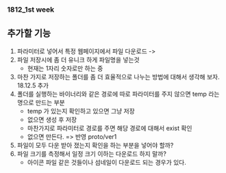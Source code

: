 ### 1812_1st week 
## 추가할 기능 
1. 파라미터로 넣어서 특정 웹페이지에서 파일 다운로드 
    ->
2. 파일 저장시에 좀 더 유니크 하게 파일명을 넣는것 
    * 현재는 1자리 숫자로만 하는 중 
3. 마찬 가지로 저장하는 폴더를 좀 더 효율적으로 나누는 방법에 대해서 생각해 보자. 
18.12.5 추가
4. 폴더를 실행하는 바이너리와 같은 경로에 따로 파라미터를 주지 않으면 temp 라는 명으로 만드는 부분 
    * temp 가 있는지 확인하고 있으면 그냥 저장 
    * 없으면 생성 후 저장 
    * 마찬가지로 파라미터로 경로를 주면 해당 경로에 대해서 exist 확인 
    * 없으면 만든다. 
    => 반영 proto/ver1
5. 파일이 모두 다운 받아 졌는지 확인을 하는 부분을 넣어야 할까? 
6. 파일 크기를 측정해서 일정 크기 이하는 다운로드 하지 말까?
    * 아이콘 파일 같은 것들이나 섬네일이 다운로드 되는 경우가 있다. 